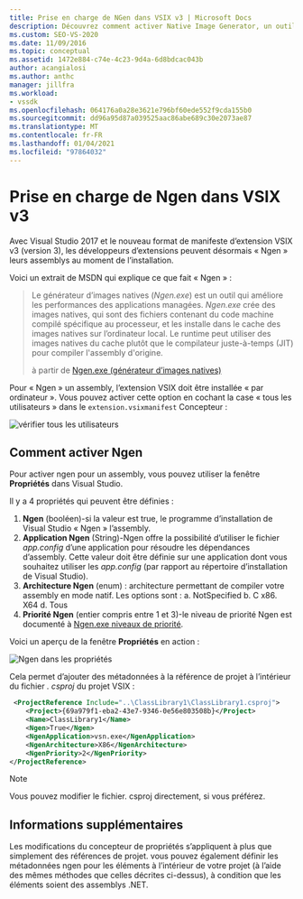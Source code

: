 ```yaml
---
title: Prise en charge de NGen dans VSIX v3 | Microsoft Docs
description: Découvrez comment activer Native Image Generator, un outil que les développeurs d’extensions peuvent utiliser pour améliorer les performances des applications managées.
ms.custom: SEO-VS-2020
ms.date: 11/09/2016
ms.topic: conceptual
ms.assetid: 1472e884-c74e-4c23-9d4a-6d8bdcac043b
author: acangialosi
ms.author: anthc
manager: jillfra
ms.workload:
- vssdk
ms.openlocfilehash: 064176a0a28e3621e796bf60ede552f9cda155b0
ms.sourcegitcommit: dd96a95d87a039525aac86abe689c30e2073ae87
ms.translationtype: MT
ms.contentlocale: fr-FR
ms.lasthandoff: 01/04/2021
ms.locfileid: "97864032"
---
```

# <a name="ngen-support-in-vsix-v3"></a>Prise en charge de Ngen dans VSIX v3

Avec Visual Studio 2017 et le nouveau format de manifeste d’extension VSIX v3 (version 3), les développeurs d’extensions peuvent désormais « Ngen » leurs assemblys au moment de l’installation.

Voici un extrait de MSDN qui explique ce que fait « Ngen » :

>Le générateur d’images natives (*Ngen.exe*) est un outil qui améliore les performances des applications managées. *Ngen.exe* crée des images natives, qui sont des fichiers contenant du code machine compilé spécifique au processeur, et les installe dans le cache des images natives sur l’ordinateur local. Le runtime peut utiliser des images natives du cache plutôt que le compilateur juste-à-temps (JIT) pour compiler l'assembly d'origine.
>
>à partir de [Ngen.exe (générateur d’images natives)](/dotnet/framework/tools/ngen-exe-native-image-generator)

Pour « Ngen » un assembly, l’extension VSIX doit être installée « par ordinateur ». Vous pouvez activer cette option en cochant la case « tous les utilisateurs » dans le `extension.vsixmanifest` Concepteur :

![vérifier tous les utilisateurs](media/check-all-users.png)

## <a name="how-to-enable-ngen"></a>Comment activer Ngen

Pour activer ngen pour un assembly, vous pouvez utiliser la fenêtre **Propriétés** dans Visual Studio.

Il y a 4 propriétés qui peuvent être définies :

1. **Ngen** (booléen)-si la valeur est true, le programme d’installation de Visual Studio « Ngen » l’assembly.
2. **Application Ngen** (String)-Ngen offre la possibilité d’utiliser le fichier *app.config* d’une application pour résoudre les dépendances d’assembly. Cette valeur doit être définie sur une application dont vous souhaitez utiliser les *app.config* (par rapport au répertoire d’installation de Visual Studio).
3. **Architecture Ngen** (enum) : architecture permettant de compiler votre assembly en mode natif. Les options sont : a. NotSpecified b. C x86. X64 d. Tous
4. **Priorité Ngen** (entier compris entre 1 et 3)-le niveau de priorité Ngen est documenté à [Ngen.exe niveaux de priorité](/dotnet/framework/tools/ngen-exe-native-image-generator#priority-levels).

Voici un aperçu de la fenêtre **Propriétés** en action :

![Ngen dans les propriétés](media/ngen-in-properties.png)

Cela permet d’ajouter des métadonnées à la référence de projet à l’intérieur du fichier *. csproj* du projet VSIX :

```xml
 <ProjectReference Include="..\ClassLibrary1\ClassLibrary1.csproj">
    <Project>{69a979f1-eba2-43e7-9346-0e56e803508b}</Project>
    <Name>ClassLibrary1</Name>
    <Ngen>True</Ngen>
    <NgenApplication>vsn.exe</NgenApplication>
    <NgenArchitecture>X86</NgenArchitecture>
    <NgenPriority>2</NgenPriority>
</ProjectReference>
```

> [!NOTE]
> Vous pouvez modifier le fichier. csproj directement, si vous préférez.

## <a name="extra-information"></a>Informations supplémentaires

Les modifications du concepteur de propriétés s’appliquent à plus que simplement des références de projet. vous pouvez également définir les métadonnées ngen pour les éléments à l’intérieur de votre projet (à l’aide des mêmes méthodes que celles décrites ci-dessus), à condition que les éléments soient des assemblys .NET.
